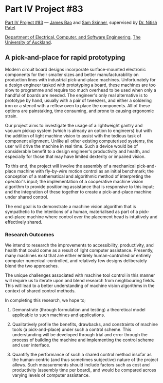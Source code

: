 # Part IV Project #83 

[Part IV Project #83](https://part4project.foe.auckland.ac.nz/home/project/detail/5032/) — [James Bao](https://www.linkedin.com/in/jamesnzl/) and [Sam Skinner](https://www.linkedin.com/in/sam-skinner-752347224/), supervised by [Dr. Nitish Patel](https://profiles.auckland.ac.nz/nd-patel).

[Department of Electrical, Computer, and Software Engineering](https://www.auckland.ac.nz/en/engineering/about-the-faculty/electrical-computer-and-software-engineering.html), [The University of Auckland](https://www.auckland.ac.nz/en.html).

## A pick-and-place for rapid prototyping

Modern circuit board designs incorporate surface-mounted electronic components for their smaller sizes and better manufacturability on production lines with industrial pick-and-place machines. Unfortunately for a design engineer tasked with prototyping a board, these machines are too slow to programme and require too much overhead to be used when only a handful of boards are needed. The engineer's only real alternative is to prototype by hand, usually with a pair of tweezers, and either a soldering iron or a stencil with a reflow oven to place the components. All of these options are painstaking, time consuming, and prone to causing ergonomic strain. 

Our project aims to investigate the usage of a lightweight gantry and vacuum pickup system (which is already an option to engineers) but with the addition of light machine vision to assist with the tedious task of component alignment. Unlike all other existing computerised systems, the user will drive the machine in real time. Such a device would be of considerable benefit to a design engineer's productivity and health, and especially for those that may have limited dexterity or impaired vision. 

To this end, the project will involve the assembly of a mechanical pick-and-place machine with fly-by-wire motion control as an initial benchmark; the conception of a mathematical and algorithmic method of interpreting the operator's input; the implementation of a cooperative machine vision algorithm to provide positioning assistance that is responsive to this input; and the integration of these together to create a pick-and-place machine under shared control. 

The end goal is to demonstrate a machine vision algorithm that is sympathetic to the intentions of a human, materialised as part of a pick-and-place machine where control over the placement head is intuitively and effectively shared. 

### Research Outcomes

We intend to research the improvements to accessibility, productivity, and health that could come as a result of light computer assistance. Presently, many machines exist that are either entirely human­-controlled or entirely computer numerical-controlled, and relatively few designs deliberately blend the two approaches. 

The unique challenges associated with machine tool control in this manner will require us to iterate upon and blend research from neighbouring fields. This will lead to a better understanding of machine vision algorithms in the context of shared control methods. 

In completing this research, we hope to; 

1. Demonstrate (through formulation and testing) a theoretical model applicable to such machines and applications.

2. Qualitatively profile the benefits, drawbacks, and constraints of machine tools (a pick-and-place) under such a control scheme. This understanding will be developed through trial and error through the process of building the machine and implementing the control scheme and user interface.

3. Quantify the performance of such a shared control method insofar as the human-centric (and thus sometimes subjective) nature of the project allows. Such measurements should include factors such as cost and productivity (assembly time per board), and would be compared across varying levels of computer assistance.
